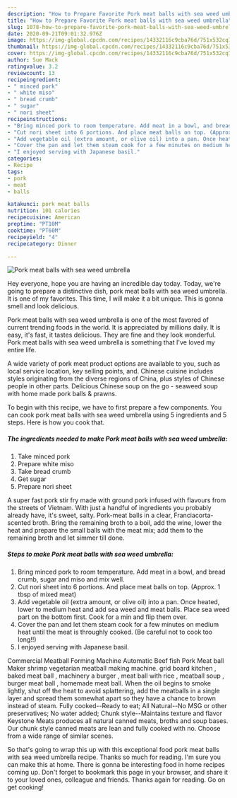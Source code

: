 ```yaml
---
description: "How to Prepare Favorite Pork meat balls with sea weed umbrella"
title: "How to Prepare Favorite Pork meat balls with sea weed umbrella"
slug: 1078-how-to-prepare-favorite-pork-meat-balls-with-sea-weed-umbrella
date: 2020-09-21T09:01:32.976Z
image: https://img-global.cpcdn.com/recipes/14332116c9cba76d/751x532cq70/pork-meat-balls-with-sea-weed-umbrella-recipe-main-photo.jpg
thumbnail: https://img-global.cpcdn.com/recipes/14332116c9cba76d/751x532cq70/pork-meat-balls-with-sea-weed-umbrella-recipe-main-photo.jpg
cover: https://img-global.cpcdn.com/recipes/14332116c9cba76d/751x532cq70/pork-meat-balls-with-sea-weed-umbrella-recipe-main-photo.jpg
author: Sue Mack
ratingvalue: 3.2
reviewcount: 13
recipeingredient:
- " minced pork"
- " white miso"
- " bread crumb"
- " sugar"
- " nori sheet"
recipeinstructions:
- "Bring minced pork to room temperature. Add meat in a bowl, and bread crumb, sugar and miso and mix well."
- "Cut nori sheet into 6 portions. And place meat balls on top. (Approx. 1 tbsp of mixed meat)"
- "Add vegetable oil (extra amount, or olive oil) into a pan. Once heated, lower to medium heat and add sea weed and meat balls. Place sea weed part on the bottom first. Cook for a min and flip them over."
- "Cover the pan and let them steam cook for a few minutes on medium heat until the meat is throughly cooked. (Be careful not to cook too long!!)"
- "I enjoyed serving with Japanese basil."
categories:
- Recipe
tags:
- pork
- meat
- balls

katakunci: pork meat balls 
nutrition: 101 calories
recipecuisine: American
preptime: "PT10M"
cooktime: "PT60M"
recipeyield: "4"
recipecategory: Dinner

---
```



![Pork meat balls with sea weed umbrella](https://img-global.cpcdn.com/recipes/14332116c9cba76d/751x532cq70/pork-meat-balls-with-sea-weed-umbrella-recipe-main-photo.jpg)

Hey everyone, hope you are having an incredible day today. Today, we're going to prepare a distinctive dish, pork meat balls with sea weed umbrella. It is one of my favorites. This time, I will make it a bit unique. This is gonna smell and look delicious.

Pork meat balls with sea weed umbrella is one of the most favored of current trending foods in the world. It is appreciated by millions daily. It is easy, it's fast, it tastes delicious. They are fine and they look wonderful. Pork meat balls with sea weed umbrella is something that I've loved my entire life.

A wide variety of pork meat product options are available to you, such as local service location, key selling points, and. Chinese cuisine includes styles originating from the diverse regions of China, plus styles of Chinese people in other parts. Delicious Chinese soup on the go - seaweed soup with home made pork balls &amp; prawns.


To begin with this recipe, we have to first prepare a few components. You can cook pork meat balls with sea weed umbrella using 5 ingredients and 5 steps. Here is how you cook that.

<!--inarticleads1-->

##### The ingredients needed to make Pork meat balls with sea weed umbrella:

1. Take  minced pork
1. Prepare  white miso
1. Take  bread crumb
1. Get  sugar
1. Prepare  nori sheet


A super fast pork stir fry made with ground pork infused with flavours from the streets of Vietnam. With just a handful of ingredients you probably already have, it&#39;s sweet, salty. Pork-meat balls in a clear, Franciacorta-scented broth. Bring the remaining broth to a boil, add the wine, lower the heat and prepare the small balls with the meat mix; add them to the remaining broth and let simmer till done. 

<!--inarticleads2-->

##### Steps to make Pork meat balls with sea weed umbrella:

1. Bring minced pork to room temperature. Add meat in a bowl, and bread crumb, sugar and miso and mix well.
1. Cut nori sheet into 6 portions. And place meat balls on top. (Approx. 1 tbsp of mixed meat)
1. Add vegetable oil (extra amount, or olive oil) into a pan. Once heated, lower to medium heat and add sea weed and meat balls. Place sea weed part on the bottom first. Cook for a min and flip them over.
1. Cover the pan and let them steam cook for a few minutes on medium heat until the meat is throughly cooked. (Be careful not to cook too long!!)
1. I enjoyed serving with Japanese basil.


Commercial Meatball Forming Machine Automatic Beef fish Pork Meat ball Maker shrimp vegetarian meatball making machine. grid board kitchen , baked meat ball , machinery a burger , meat ball with rice , meatball soup , burger meat ball , homemade meat ball. When the oil begins to smoke lightly, shut off the heat to avoid splattering, add the meatballs in a single layer and spread them somewhat apart so they have a chance to brown instead of steam. Fully cooked--Ready to eat; All Natural--No MSG or other preservatives; No water added; Chunk style--Maintains texture and flavor Keystone Meats produces all natural canned meats, broths and soup bases. Our chunk style canned meats are lean and fully cooked with no. Choose from a wide range of similar scenes. 

So that's going to wrap this up with this exceptional food pork meat balls with sea weed umbrella recipe. Thanks so much for reading. I'm sure you can make this at home. There is gonna be interesting food in home recipes coming up. Don't forget to bookmark this page in your browser, and share it to your loved ones, colleague and friends. Thanks again for reading. Go on get cooking!
